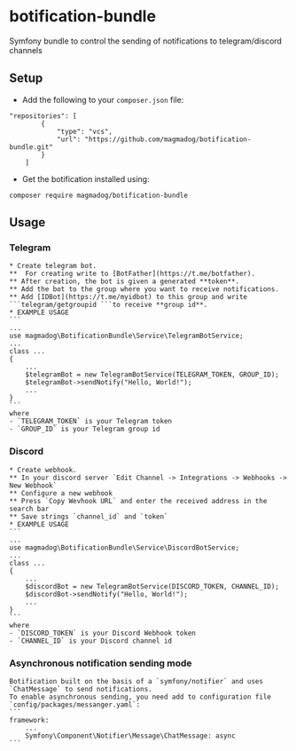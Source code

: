 # botification-bundle
 Symfony bundle to control the sending of notifications to telegram/discord channels
  
## Setup
* Add the following to your ```composer.json``` file:
```composer
"repositories": [
        {
            "type": "vcs",
            "url": "https://github.com/magmadog/botification-bundle.git"
        }
    ]
```
* Get the botification installed using:
```composer
composer require magmadog/botification-bundle
```
## Usage

### Telegram
    * Create telegram bot.
    **  For creating write to [BotFather](https://t.me/botfather).
    ** After creation, the bot is given a generated **token**.
    ** Add the bot to the group where you want to receive notifications.
    ** Add [IDBot](https://t.me/myidbot) to this group and write ```telegram/getgroupid ```to receive **group id**.
    * EXAMPLE USAGE
    ```
    ...
    use magmadog\BotificationBundle\Service\TelegramBotService;
    ...
    class ...
    {
        ...
        $telegramBot = new TelegramBotService(TELEGRAM_TOKEN, GROUP_ID);
        $telegramBot->sendNotify("Hello, World!");
        ...
    }
    ```
    where
    - `TELEGRAM_TOKEN` is your Telegram token
    - `GROUP_ID` is your Telegram group id
### Discord
    * Create webhook.
    ** In your discord server `Edit Channel -> Integrations -> Webhooks -> New Webhook`
    ** Configure a new webhook
    ** Press `Copy Wevhook URL` and enter the received address in the search bar
    ** Save strings `channel_id` and `token`
    * EXAMPLE USAGE
    ```
    ...
    use magmadog\BotificationBundle\Service\DiscordBotService;
    ...
    class ...
    {
        ...
        $discordBot = new TelegramBotService(DISCORD_TOKEN, CHANNEL_ID);
        $discordBot->sendNotify("Hello, World!");
        ...
    }
    ```
    where
    - `DISCORD_TOKEN` is your Discord Webhook token
    - `CHANNEL_ID` is your Discord channel id

### Asynchronous notification sending mode 
    Botification built on the basis of a `symfony/notifier` and uses `ChatMessage` to send notifications.
    To enable asynchronous sending, you need add to configuration file `config/packages/messanger.yaml`:
    ```
    framework:
        ...
        Symfony\Component\Notifier\Message\ChatMessage: async
    ```
    